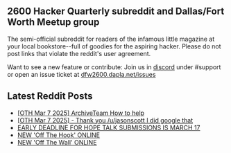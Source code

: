 ## 2600 Hacker Quarterly subreddit and Dallas/Fort Worth Meetup group
The semi-official subreddit for readers of the infamous little magazine at your local bookstore--full of goodies for the aspiring hacker. Please do not post links that violate the reddit's user agreement.

Want to see a new feature or contribute: 
Join us in [discord](https://dfw2600.dapla.net/chat) under #support or open an issue ticket at [dfw2600.dapla.net/issues](https://dfw2600.dapla.net/issues)

## Latest Reddit Posts
<!-- BLOG-POST-LIST:START -->
- [[OTH Mar 7 2025] ArchiveTeam How to help](https://www.reddit.com/r/2600/comments/1j5qchp/oth_mar_7_2025_archiveteam_how_to_help/)
- [[OTH Mar 7 2025] - Thank you /u/jasonscott I did google that](https://www.reddit.com/r/2600/comments/1j5q5zi/oth_mar_7_2025_thank_you_ujasonscott_i_did_google/)
- [EARLY DEADLINE FOR HOPE TALK SUBMISSIONS IS MARCH 17](https://2600.com/content/early-deadline-hope-talk-submissions-march-17)
- [NEW 'Off The Hook' ONLINE](https://2600.com/hook/05-03-2025)
- [NEW 'Off The Wall' ONLINE](https://2600.com/wall/04-03-2025)
<!-- BLOG-POST-LIST:END -->
